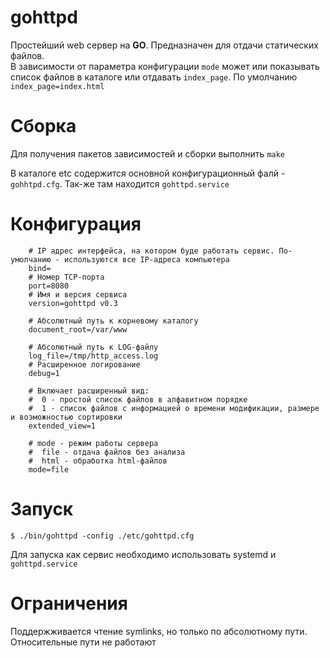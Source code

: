 # gohttpd

Простейший web сервер на **GO**. Предназначен для отдачи статических файлов.  
В зависимости от параметра конфигурации `mode` может или показывать список файлов в каталоге или отдавать `index_page`. По умолчанию `index_page=index.html` 

# Сборка

Для получения пакетов зависимостей и сборки выполнить `make`  

В каталоге etc содержится основной конфигурационный фалй - `gohhtpd.cfg`.
Так-же там находится `gohttpd.service`

# Конфигурация
```
    # IP адрес интерфейса, на котором буде работать сервис. По-умолчанию - используются все IP-адреса компьютера
    bind=
    # Номер TCP-порта
    port=8080
    # Имя и версия сервиса
    version=gohttpd v0.3

    # Абсолютный путь к корневому каталогу
    document_root=/var/www

    # Абсолютный путь к LOG-файлу
    log_file=/tmp/http_access.log
    # Расширенное логирование 
    debug=1

    # Включает расширенный вид:
    #  0 - простой список файлов в алфавитном порядке
    #  1 - список файлов с информацией о времени модификации, размере и возможностью сортировки
    extended_view=1

    # mode - режим работы сервера 
    #  file - отдача файлов без анализа
    #  html - обработка html-файлов
    mode=file
```
# Запуск
`$ ./bin/gohttpd -config ./etc/gohttpd.cfg`

Для запуска как сервис необходимо использовать systemd и `gohttpd.service`


# Ограничения
Поддержживается чтение symlinks, но только по абсолютному пути. Относительные пути не работают